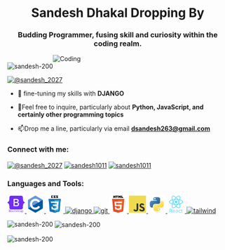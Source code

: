 <h1 align="center"> Sandesh Dhakal Dropping By</h1>
<h3 align="center">Budding Programmer, fusing skill and curiosity within the coding realm.</h3>
<img align="right" alt="Coding" width="400" src="https://i.pinimg.com/originals/e8/f4/53/e8f453469a3ec97ecd354df465d73913.gif">

<p align="left"> <img src="https://komarev.com/ghpvc/?username=sandesh-200&label=Profile%20views&color=0e75b6&style=flat" alt="sandesh-200" /> </p>

<p align="left"> <a href="https://twitter.com/@sandesh_2027" target="blank"><img src="https://img.shields.io/twitter/follow/@sandesh_2027?logo=twitter&style=for-the-badge" alt="@sandesh_2027" /></a> </p>

- 🌱 fine-tuning my skills with **DJANGO**

- 💬Feel free to inquire, particularly about **Python, JavaScript, and certainly other programming topics**

- 📫Drop me a line, particularly via email **dsandesh263@gmail.com**

<h3 align="left">Connect with me:</h3>
<p align="left">
<a href="https://twitter.com/@sandesh_2027" target="blank"><img align="center" src="https://raw.githubusercontent.com/rahuldkjain/github-profile-readme-generator/master/src/images/icons/Social/twitter.svg" alt="@sandesh_2027" height="30" width="40" /></a>
<a href="https://linkedin.com/in/sandesh1011" target="blank"><img align="center" src="https://raw.githubusercontent.com/rahuldkjain/github-profile-readme-generator/master/src/images/icons/Social/linked-in-alt.svg" alt="sandesh1011" height="30" width="40" /></a>
<a href="https://fb.com/sandesh1011" target="blank"><img align="center" src="https://raw.githubusercontent.com/rahuldkjain/github-profile-readme-generator/master/src/images/icons/Social/facebook.svg" alt="sandesh1011" height="30" width="40" /></a>
</p>

<h3 align="left">Languages and Tools:</h3>
<p align="left"> <a href="https://getbootstrap.com" target="_blank" rel="noreferrer"> <img src="https://raw.githubusercontent.com/devicons/devicon/master/icons/bootstrap/bootstrap-plain-wordmark.svg" alt="bootstrap" width="40" height="40"/> </a> <a href="https://www.cprogramming.com/" target="_blank" rel="noreferrer"> <img src="https://raw.githubusercontent.com/devicons/devicon/master/icons/c/c-original.svg" alt="c" width="40" height="40"/> </a> <a href="https://www.w3schools.com/css/" target="_blank" rel="noreferrer"> <img src="https://raw.githubusercontent.com/devicons/devicon/master/icons/css3/css3-original-wordmark.svg" alt="css3" width="40" height="40"/> </a> <a href="https://www.djangoproject.com/" target="_blank" rel="noreferrer"> <img src="https://cdn.worldvectorlogo.com/logos/django.svg" alt="django" width="40" height="40"/> </a> <a href="https://git-scm.com/" target="_blank" rel="noreferrer"> <img src="https://www.vectorlogo.zone/logos/git-scm/git-scm-icon.svg" alt="git" width="40" height="40"/> </a> <a href="https://www.w3.org/html/" target="_blank" rel="noreferrer"> <img src="https://raw.githubusercontent.com/devicons/devicon/master/icons/html5/html5-original-wordmark.svg" alt="html5" width="40" height="40"/> </a> <a href="https://developer.mozilla.org/en-US/docs/Web/JavaScript" target="_blank" rel="noreferrer"> <img src="https://raw.githubusercontent.com/devicons/devicon/master/icons/javascript/javascript-original.svg" alt="javascript" width="40" height="40"/> </a> <a href="https://www.python.org" target="_blank" rel="noreferrer"> <img src="https://raw.githubusercontent.com/devicons/devicon/master/icons/python/python-original.svg" alt="python" width="40" height="40"/> </a> <a href="https://reactjs.org/" target="_blank" rel="noreferrer"> <img src="https://raw.githubusercontent.com/devicons/devicon/master/icons/react/react-original-wordmark.svg" alt="react" width="40" height="40"/> </a> <a href="https://tailwindcss.com/" target="_blank" rel="noreferrer"> <img src="https://www.vectorlogo.zone/logos/tailwindcss/tailwindcss-icon.svg" alt="tailwind" width="40" height="40"/> </a> </p>

<p><img align="left" src="https://github-readme-stats.vercel.app/api/top-langs?username=sandesh-200&show_icons=true&locale=en&layout=compact" alt="sandesh-200" /></p>

<p>&nbsp;<img align="center" src="https://github-readme-stats.vercel.app/api?username=sandesh-200&show_icons=true&locale=en" alt="sandesh-200" /></p>

<p><img align="center" src="https://github-readme-streak-stats.herokuapp.com/?user=sandesh-200&" alt="sandesh-200" /></p>
